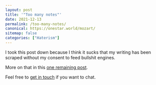 ```yaml
---
layout: post
title: '"Too many notes"'
date: 2021-12-13
permalink: /too-many-notes/
canonical: https://onestar.world/mozart/
sitemap: false
categories: ["Haterism"]
---
```


I took this post down because I think it sucks that my writing has been scraped without my consent to feed bullshit engines.

More on that in this [one remaining post](/my-final-blog-post).

Feel free to [get in touch](/contact) if you want to chat.
